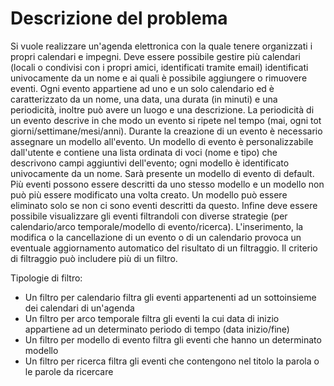 Descrizione del problema
===
Si vuole realizzare un'agenda elettronica con la quale tenere organizzati i propri calendari e impegni. Deve essere possibile gestire più calendari (locali o condivisi con i propri amici, identificati tramite email) identificati univocamente da un nome e ai quali è possibile aggiungere o rimuovere eventi. Ogni evento appartiene ad uno e un solo calendario ed è caratterizzato da un nome, una data, una durata (in minuti) e una periodicità, inoltre può avere un luogo e una descrizione. La periodicità di un evento descrive in che modo un evento si ripete nel tempo (mai, ogni tot giorni/settimane/mesi/anni). Durante la creazione di un evento è necessario assegnare un modello all'evento. Un modello di evento è personalizzabile dall'utente e contiene una lista ordinata di voci (nome e tipo) che descrivono campi aggiuntivi dell'evento; ogni modello è identificato univocamente da un nome. Sarà presente un modello di evento di default. Più eventi possono essere descritti da uno stesso modello e un modello non può più essere modificato una volta creato. Un modello può essere eliminato solo se non ci sono eventi descritti da questo. Infine deve essere possibile visualizzare gli eventi filtrandoli con diverse strategie (per calendario/arco temporale/modello di evento/ricerca). L'inserimento, la modifica o la cancellazione di un evento o di un calendario provoca un eventuale aggiornamento automatico del risultato di un filtraggio. Il criterio di filtraggio può includere più di un filtro.

Tipologie di filtro:

* Un filtro per calendario filtra gli eventi appartenenti ad un sottoinsieme dei calendari di un'agenda
* Un filtro per arco temporale filtra gli eventi la cui data di inizio appartiene ad un determinato periodo di tempo (data inizio/fine)
* Un filtro per modello di evento filtra gli eventi che hanno un determinato modello
* Un filtro per ricerca filtra gli eventi che contengono nel titolo la parola o le parole da ricercare
